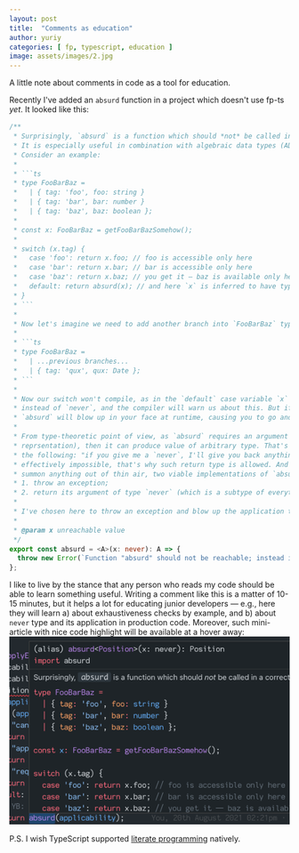 ```yaml
---
layout: post
title:  "Comments as education"
author: yuriy
categories: [ fp, typescript, education ]
image: assets/images/2.jpg
---
```


A little note about comments in code as a tool for education.

<!--more-->

Recently I've added an `absurd` function in a project which doesn't use fp-ts _yet_. It looked like this:

```ts
/**
 * Surprisingly, `absurd` is a function which should *not* be called in a correctly typechecked code.
 * It is especially useful in combination with algebraic data types (ADTs) for exhaustiveness checks.
 * Consider an example:
 *
 * ```ts
 * type FooBarBaz =
 *   | { tag: 'foo', foo: string }
 *   | { tag: 'bar', bar: number }
 *   | { tag: 'baz', baz: boolean };
 *
 * const x: FooBarBaz = getFooBarBazSomehow();
 *
 * switch (x.tag) {
 *   case 'foo': return x.foo; // foo is accessible only here
 *   case 'bar': return x.bar; // bar is accessible only here
 *   case 'baz': return x.baz; // you get it — baz is available only here
 *   default: return absurd(x); // and here `x` is inferred to have type `never`, so we can call `absurd` with it.
 * }
 * ```
 *
 * Now let's imagine we need to add another branch into `FooBarBaz` type:
 *
 * ```ts
 * type FooBarBaz =
 *   | ...previous branches...
 *   | { tag: 'qux', qux: Date };
 * ```
 *
 * Now our switch won't compile, as in the `default` case variable `x` will be of type `{ tag: 'qux', qux: Date }`
 * instead of `never`, and the compiler will warn us about this. But if you suppress this warning and leave code as is,
 * `absurd` will blow up in your face at runtime, causing you to go and fix this missing case.
 *
 * From type-theoretic point of view, as `absurd` requires an argument of type `never` (which doesn't have any runtime
 * reprsentation), then it can produce value of arbitrary type. That's why it's type is so strange — `absurd` states
 * the following: "if you give me a `never`, I'll give you back anything you want". Satisfying this requirement is
 * effectively impossible, that's why such return type is allowed. And due to a simple fact that we cannot
 * summon anything out of thin air, two viable implementations of `absurd` would be:
 * 1. throw an exception;
 * 2. return its argument of type `never` (which is a subtype of everything, thus assignable to anything).
 *
 * I've chosen here to throw an exception and blow up the application to ensure that calling `absurd` won't be missed.
 *
 * @param x unreachable value
 */
export const absurd = <A>(x: never): A => {
  throw new Error(`Function "absurd" should not be reachable; instead it was called with value: ${JSON.stringify(x)}`);
};
```

I like to live by the stance that any person who reads my code should be able to learn something useful. Writing a comment like this is a matter of 10-15 minutes, but it helps a lot for educating junior developers — e.g., here they will learn a) about exhaustiveness checks by example, and b) about `never` type and its application in production code. Moreover, such mini-article with nice code highlight will be available at a hover away:  
![vscode hover above functionn called absurd](/assets/images/absurd-hover.png)

P.S. I wish TypeScript supported [literate programming](https://en.wikipedia.org/wiki/Literate_programming) natively.